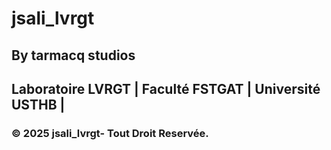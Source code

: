 # jsali_lvrgt
## By tarmacq studios
## Laboratoire LVRGT | Faculté FSTGAT | Université USTHB |
### © 2025 jsali_lvrgt- Tout Droit Reservée.
